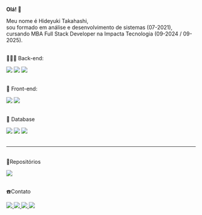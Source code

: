 <!DOCTYPE html>
<html lang="pt-br">
  <head>
    <meta charset="UTF-8" />
    <meta http-equiv="X-UA-Compatible" content="IE=edge" />
    <meta name="viewport" content="width=device-width, initial-scale=1.0" />
  </head>
  <body>
    <article
      class="markdown-body entry-content container-lg f5"
      itemprop="text">
      <p align="left">
        <strong
          >Olá!
          <g-emoji
            class="g-emoji"
            alias="wave"
            fallback-src="https://github.githubassets.com/images/icons/emoji/unicode/1f44b.png"
            >👋</g-emoji
          ></strong>
      </p>
      <p align="left">
        Meu nome é Hideyuki Takahashi,<br /> 
        sou formado em análise e desenvolvimento de sistemas (07-2021),<br/>
        cursando MBA Full Stack Developer na Impacta Tecnologia (09-2024 / 09-2025).<br />        <br/>
      </p>
      <p align="left">
        <g-emoji
          class="g-emoji"
          alias="rocket"
          fallback-src="https://github.githubassets.com/images/icons/emoji/unicode/1f680.png"
          >👨🏽‍💻</g-emoji
        >
        Back-end: 
      </p>
      <div>
        <img
              src="https://badges.aleen42.com/src/java.svg"
          />
        <img
              src="https://img.shields.io/badge/Spring-6DB33F?style=flat&logo=spring&logoColor=white"
        />
        <img
              src="https://img.shields.io/badge/node.js-339933?style=flat&logo=Node.js&logoColor=white"
        />
      </div>
      <p align="left">
      <g-emoji
        class="g-emoji"
        alias="seedling"
        fallback-src="https://github.githubassets.com/images/icons/emoji/unicode/1f331.png"
        > <br/>🎨</g-emoji
      >
      Front-end:<br />            
      </p>
      <div>
        <img
              src="https://badges.aleen42.com/src/angular.svg"
        /> 
        <img
              src="https://badges.aleen42.com/src/react.svg"
         />
      </div>
      <p align="left">
        <g-emoji
          class="g-emoji"
          alias="star_struck"
          fallback-src="https://github.githubassets.com/images/icons/emoji/unicode/1f929.png"
          >        <br/>💾</g-emoji
        >
        Database<br />
      </p>
      <div>
        <img
              src="https://img.shields.io/badge/MySQL-4479A1?style=flat&logo=mysql&logoColor=white"
          />
        <img
              src="https://img.shields.io/badge/PostgreSQL-4169E1?style=flat&logo=postgresql&logoColor=white"
          />
        <img
              src="https://img.shields.io/badge/MongoDB-47A248?style=flat&logo=mongodb&logoColor=white"
               />
      </div>
      <br/>
      <hr/>
      <p><br/>📂Repositórios</p>
      <a href="https://github.com/Dev-HideyukiTakahashi?tab=stars" target="_blank">
        <img src="https://img.shields.io/badge/Repositories-8A2BE2" />
      </a>
      <p><br/>☎️Contato</p>
        <a href="mailto:dev.hideyukitakahashi@gmail.com"  target="_blank" >
          <img src="https://img.shields.io/badge/Gmail-D14836?style=for-the-badge&logo=gmail&logoColor=white"/>
        </a>
        <a
          href="https://www.linkedin.com/in/dev-hideyukitakahashi/" target="_blank">
          <img src="https://img.shields.io/badge/LinkedIn-0077B5?style=for-the-badge&logo=linkedin&logoColor=white"/>
        </a>
        <a
          href="https://api.whatsapp.com/send?phone=5511942051849"
          target="_blank"
          ><img src="https://img.shields.io/badge/WhatsApp-25D366?style=for-the-badge&logo=whatsapp&logoColor=white""/>
        </a>
        <a
          href="https://dev-hideyukitakahashi.github.io/#home" target="_blank"
          ><img
            src= "https://img.shields.io/badge/website-000000?style=for-the-badge&logo=About.me&logoColor=white"
        /></a>       
      </p>
  </body>
</html>
